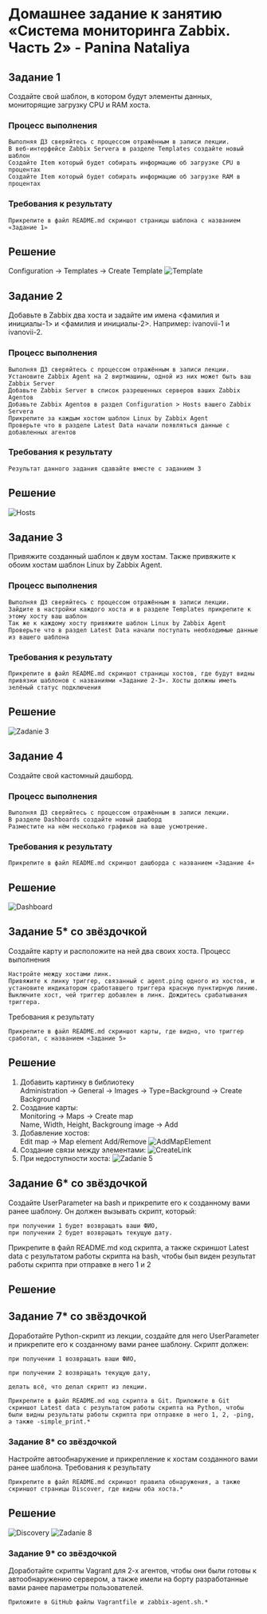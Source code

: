 # Домашнее задание к занятию «Система мониторинга Zabbix. Часть 2» - Panina Nataliya
## Задание 1

Создайте свой шаблон, в котором будут элементы данных, мониторящие загрузку CPU и RAM хоста.
### Процесс выполнения

    Выполняя ДЗ сверяйтесь с процессом отражённым в записи лекции.
    В веб-интерфейсе Zabbix Servera в разделе Templates создайте новый шаблон
    Создайте Item который будет собирать информацию об загрузке CPU в процентах
    Создайте Item который будет собирать информацию об загрузке RAM в процентах

### Требования к результату

    Прикрепите в файл README.md скриншот страницы шаблона с названием «Задание 1»
## Решение
Configuration -> Templates -> Create Template
![Template](https://github.com/nataliya-panina/zabbix1/blob/main/img/Zadanie1.png)
## Задание 2

Добавьте в Zabbix два хоста и задайте им имена <фамилия и инициалы-1> и <фамилия и инициалы-2>. Например: ivanovii-1 и ivanovii-2.
### Процесс выполнения

    Выполняя ДЗ сверяйтесь с процессом отражённым в записи лекции.
    Установите Zabbix Agent на 2 виртмашины, одной из них может быть ваш Zabbix Server
    Добавьте Zabbix Server в список разрешенных серверов ваших Zabbix Agentов
    Добавьте Zabbix Agentов в раздел Configuration > Hosts вашего Zabbix Servera
    Прикрепите за каждым хостом шаблон Linux by Zabbix Agent
    Проверьте что в разделе Latest Data начали появляться данные с добавленных агентов

### Требования к результату

    Результат данного задания сдавайте вместе с заданием 3
## Решение

![Hosts](https://github.com/nataliya-panina/zabbix1/blob/main/img/zadanie2.png)

## Задание 3

Привяжите созданный шаблон к двум хостам. Также привяжите к обоим хостам шаблон Linux by Zabbix Agent.
### Процесс выполнения

    Выполняя ДЗ сверяйтесь с процессом отражённым в записи лекции.
    Зайдите в настройки каждого хоста и в разделе Templates прикрепите к этому хосту ваш шаблон
    Так же к каждому хосту привяжите шаблон Linux by Zabbix Agent
    Проверьте что в раздел Latest Data начали поступать необходимые данные из вашего шаблона

### Требования к результату

    Прикрепите в файл README.md скриншот страницы хостов, где будут видны привязки шаблонов с названиями «Задание 2-3». Хосты должны иметь зелёный статус подключения
## Решение
![Zadanie 3](https://github.com/nataliya-panina/zabbix1/blob/main/img/Zadanie3.png)

## Задание 4

Создайте свой кастомный дашборд.
### Процесс выполнения

    Выполняя ДЗ сверяйтесь с процессом отражённым в записи лекции.
    В разделе Dashboards создайте новый дашборд
    Разместите на нём несколько графиков на ваше усмотрение.

### Требования к результату

    Прикрепите в файл README.md скриншот дашборда с названием «Задание 4»
## Решение

![Dashboard](https://github.com/nataliya-panina/zabbix1/blob/main/img/Zadanie4.png)

## Задание 5* со звёздочкой

Создайте карту и расположите на ней два своих хоста.
Процесс выполнения

    Настройте между хостами линк.
    Привяжите к линку триггер, связанный с agent.ping одного из хостов, и установите индикатором сработавшего триггера красную пунктирную линию.
    Выключите хост, чей триггер добавлен в линк. Дождитесь срабатывания триггера.

Требования к результату

    Прикрепите в файл README.md скриншот карты, где видно, что триггер сработал, с названием «Задание 5»
## Решение
1. Добавить картинку в библиотеку  
    Administration -> General -> Images -> Type=Background -> Create Background
2. Создание карты:  
    Monitoring -> Maps -> Create map  
    Name, Width, Height, Backgroung image -> Add
3. Добавление хостов:  
    Edit map -> Map element Add/Remove
![AddMapElement](https://github.com/nataliya-panina/zabbix1/blob/main/img/AddMapElement.png)
4. Создание связи между элементами:
![CreateLink](https://github.com/nataliya-panina/zabbix1/blob/main/img/CreateLink.png)
5. При недоступности хоста:
![Zadanie 5](https://github.com/nataliya-panina/zabbix1/blob/main/img/zadanie5.png)    

## Задание 6* со звёздочкой
Создайте UserParameter на bash и прикрепите его к созданному вами ранее шаблону. Он должен вызывать скрипт, который:

    при получении 1 будет возвращать ваши ФИО,
    при получении 2 будет возвращать текущую дату.
Прикрепите в файл README.md код скрипта, а также скриншот Latest data с результатом работы скрипта на bash, чтобы был виден результат работы скрипта при отправке в него 1 и 2
## Решение



## Задание 7* со звёздочкой

Доработайте Python-скрипт из лекции, создайте для него UserParameter и прикрепите его к созданному вами ранее шаблону. Скрипт должен:

    при получении 1 возвращать ваши ФИО,

    при получении 2 возвращать текущую дату,

    делать всё, что делал скрипт из лекции.

    Прикрепите в файл README.md код скрипта в Git. Приложите в Git скриншот Latest data с результатом работы скрипта на Python, чтобы были видны результаты работы скрипта при отправке в него 1, 2, -ping, а также -simple_print.*
### Задание 8* со звёздочкой

Настройте автообнаружение и прикрепление к хостам созданного вами ранее шаблона.
Требования к результату

    Прикрепите в файл README.md скриншот правила обнаружения, а также скриншот страницы Discover, где видны оба хоста.*
## Решение
![Discovery](https://github.com/nataliya-panina/zabbix1/blob/main/img/DiscoveryRules.png) 
![Zadanie 8](https://github.com/nataliya-panina/zabbix1/blob/main/img/zadanie8-1.png) 
### Задание 9* со звёздочкой

Доработайте скрипты Vagrant для 2-х агентов, чтобы они были готовы к автообнаружению сервером, а также имели на борту разработанные вами ранее параметры пользователей.

    Приложите в GitHub файлы Vagrantfile и zabbix-agent.sh.*
